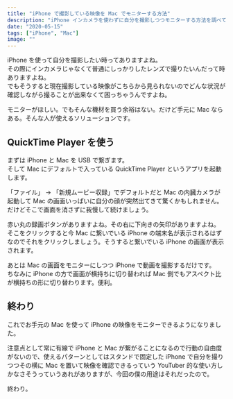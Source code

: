 ```yaml
---
title: "iPhone で撮影している映像を Mac でモニターする方法"
description: "iPhone インカメラを使わずに自分を撮影しつつモニターする方法を調べていて見つけたので共有。"
date: "2020-05-15"
tags: ["iPhone", "Mac"]
image: ""
---
```


iPhone を使って自分を撮影したい時ってありますよね。  
その際にインカメラじゃなくて普通にしっかりしたレンズで撮りたいんだって時ありますよね。  
でもそうすると現在撮影している映像がこちらから見られないのでどんな状況が確認しながら撮ることが出来なくて困っちゃうんですよね。

モニターがほしい。でもそんな機材を買う余裕はない。だけど手元に Mac ならある。そんな人が使えるソリューションです。

## QuickTime Player を使う

まずは iPhone と Mac を USB で繋ぎます。  
そして Mac にデフォルトで入っている QuickTime Player というアプリを起動します。

「ファイル」 -> 「新規ムービー収録」でデフォルトだと Mac の内臓カメラが起動して Mac の画面いっぱいに自分の顔が突然出てきて驚くかもしれません。だけどそこで画面を消さずに我慢して続けましょう。

赤い丸の録画ボタンがありますよね。その右に下向きの矢印がありますよね。  
そこをクリックすると今 Mac に繋いでいる iPhone の端末名が表示されるはずなのでそれをクリックしましょう。そうすると繋いでいる iPhone の画面が表示されます。

あとは Mac の画面をモニターにしつつ iPhone で動画を撮影するだけです。  
ちなみに iPhone の方で画面が横持ちに切り替われば Mac 側でもアスペクト比が横持ちの形に切り替わります。便利。

## 終わり

これでお手元の Mac を使って iPhone の映像をモニターできるようになりました。

注意点として常に有線で iPhone と Mac が繋がることになるので行動の自由度がないので、使えるパターンとしてはスタンドで固定した iPhone で自分を撮りつつその横に Mac を置いて映像を確認できるっていう YouTuber 的な使い方しかなさそうっていうあれがありますが、今回の僕の用途はそれだったので。

終わり。
